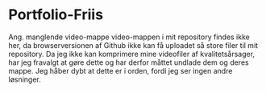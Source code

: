# Portfolio-Friis
Ang. manglende video-mappe
video-mappen i mit repository findes ikke her, da browserversionen af Github ikke kan få uploadet så store filer til mit repository.
Da jeg ikke kan komprimere mine videofiler af kvalitetsårsager, har jeg fravalgt at gøre dette og har derfor måttet undlade dem og deres mappe.
Jeg håber dybt at dette er i orden, fordi jeg ser ingen andre løsninger.
